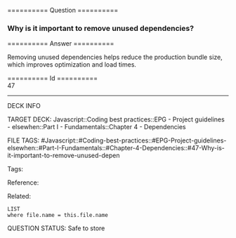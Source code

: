 ========== Question ==========  

### Why is it important to remove unused dependencies?  

========== Answer ==========  

Removing unused dependencies helps reduce the production bundle size, which improves optimization and load times.

========== Id ==========  
47

---

DECK INFO

TARGET DECK: Javascript::Coding best practices::EPG - Project guidelines - elsewhen::Part I - Fundamentals::Chapter 4 - Dependencies

FILE TAGS: #Javascript::#Coding-best-practices::#EPG-Project-guidelines-elsewhen::#Part-I-Fundamentals::#Chapter-4-Dependencies::#47-Why-is-it-important-to-remove-unused-depen

Tags:

Reference:

Related:

```dataview
LIST
where file.name = this.file.name
```

QUESTION STATUS: Safe to store
